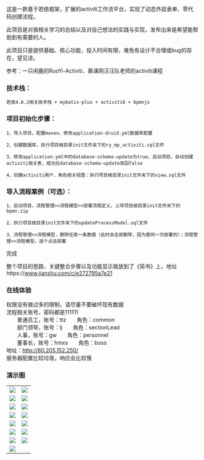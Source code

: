 这是一款基于若依框架，扩展的activiti工作流平台，实现了动态外挂表单、零代码创建流程。

此项目是对我相关学习的总结以及对自己想法的实践与实现，发布出来是希望能帮助到有需要的人。

此项目只是提供基础、核心功能，投入时间有限，难免有设计不合理或bug的存在，望见谅。

参考：一只闲鹿的RuoYi-Activiti、慕课网汪汪队老师的activiti课程

### 技术栈：

    若依4.6.2相关技术栈 + mybatis-plus + activiti6 + bpmnjs

### 项目初始化步骤：

    1、导入项目，配置maven，修改application-druid.yml数据库配置

    2、创建数据库，执行项目根目录init文件夹下的ry_mp_activiti.sql文件

    3、修改application.yml中的database-schema-update为true，启动项目，自动创建activiti相关表，成功后database-schema-update改回false

    4、创建activiti用户、角色相关视图：执行项目根目录init文件夹下的view.sql文件

### 导入流程案例（可选）：

    1、启动项目，流程管理>>流程模型>>部署流程定义，上传项目根目录init文件夹下的bpmn.zip

    2、执行项目根目录init文件夹下的updateProcessModel.sql文件

    3、流程管理>>流程模型，删除任意一条数据（此时会全部删除，因为是同一次部署的）；流程管理>>流程模型，逐个点击部署

完成

整个项目的思路、关键整合步骤以及功能显示我放到了《简书》上，地址https://www.jianshu.com/c/e272795a7e21

### 在线体验
权限没有做过多的限制，请尽量不要破坏现有数据<br/>
流程相关账号，密码都是111111<br/>
&emsp;&emsp;普通员工，账号：ttz&emsp;&emsp;角色：common<br/>
&emsp;&emsp;部门领导，账号：lj&emsp;&emsp;角色：sectionLead<br/>
&emsp;&emsp;人事，账号：gw&emsp;&emsp;角色：personnel<br/>
&emsp;&emsp;董事长，账号：hmxs&emsp;&emsp;角色：boss<br/>
地址：http://60.205.152.250/<br/>
服务器配置比较垃圾，响应会比较慢<br/>

### 演示图
<table>
    <tr>
        <td><img src="https://images.gitee.com/uploads/images/2021/0912/005456_60fc06d3_2195547.png"/></td>
        <td><img src="https://images.gitee.com/uploads/images/2021/0912/005734_2e6f301d_2195547.png"/></td>
    </tr>
    <tr>
        <td><img src="https://images.gitee.com/uploads/images/2021/0912/005830_d8c9fd01_2195547.png"/></td>
        <td><img src="https://images.gitee.com/uploads/images/2021/0912/005940_dfb8f9be_2195547.png"/></td>
    </tr>
    <tr>
        <td><img src="https://images.gitee.com/uploads/images/2021/0912/010015_19bbad5c_2195547.png"/></td>
        <td><img src="https://images.gitee.com/uploads/images/2021/0912/010115_f7b6470c_2195547.png"/></td>
    </tr>
    <tr>
        <td><img src="https://images.gitee.com/uploads/images/2021/0912/010229_367178ba_2195547.png"/></td>
        <td><img src="https://images.gitee.com/uploads/images/2021/0912/010314_9bae240d_2195547.png"/></td>
    </tr>
    <tr>
        <td><img src="https://images.gitee.com/uploads/images/2021/0912/010437_f3090873_2195547.png"/></td>
        <td><img src="https://images.gitee.com/uploads/images/2021/0912/010634_64dca843_2195547.png"/></td>
    </tr>
    <tr>
        <td><img src="https://images.gitee.com/uploads/images/2021/0912/010854_47f61ed0_2195547.png"/></td>
        <td><img src="https://images.gitee.com/uploads/images/2021/0912/010936_48c3df4c_2195547.png"/></td>
    </tr>
    <tr>
        <td><img src="https://images.gitee.com/uploads/images/2021/0912/011101_66abea54_2195547.png"/></td>
        <td><img src="https://images.gitee.com/uploads/images/2021/0912/011234_f47ede05_2195547.png"/></td>
    </tr>
    <tr>
        <td><img src="https://images.gitee.com/uploads/images/2021/0912/011254_4851d5f5_2195547.png"/></td>
        <td></td>
    </tr>
</table>
